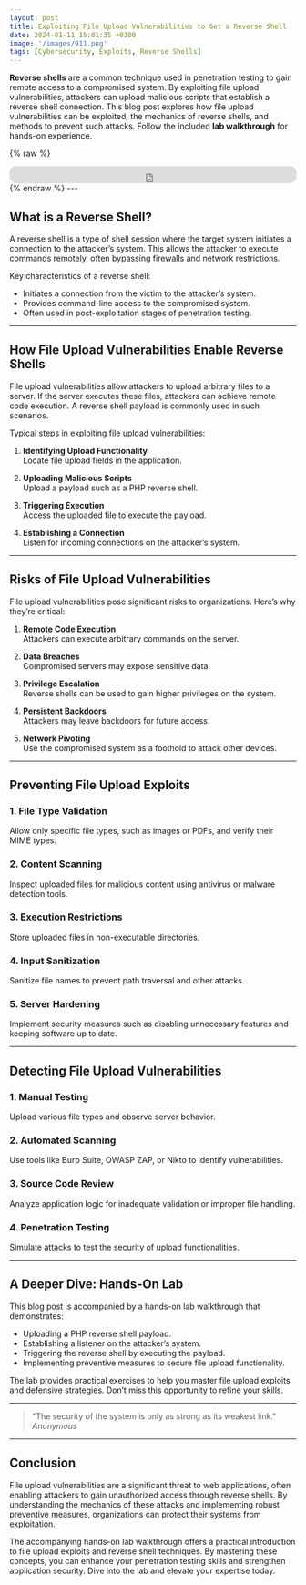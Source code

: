 ```yaml
---
layout: post
title: Exploiting File Upload Vulnerabilities to Get a Reverse Shell
date: 2024-01-11 15:01:35 +0300
image: '/images/911.png'
tags: [Cybersecurity, Exploits, Reverse Shells]
---
```


**Reverse shells** are a common technique used in penetration testing to gain remote access to a compromised system. By exploiting file upload vulnerabilities, attackers can upload malicious scripts that establish a reverse shell connection. This blog post explores how file upload vulnerabilities can be exploited, the mechanics of reverse shells, and methods to prevent such attacks. Follow the included **lab walkthrough** for hands-on experience.

{% raw %}
<iframe style="border-radius:12px" src="https://open.spotify.com/embed/episode/1LeIR7ILKNvxpeWll0d6zG?utm_source=generator" width="100%" height="30" frameborder="0" allowfullscreen="" allow="autoplay; clipboard-write; encrypted-media; fullscreen; picture-in-picture"></iframe>
{% endraw %}
---

## What is a Reverse Shell?

A reverse shell is a type of shell session where the target system initiates a connection to the attacker’s system. This allows the attacker to execute commands remotely, often bypassing firewalls and network restrictions.

Key characteristics of a reverse shell:
- Initiates a connection from the victim to the attacker’s system.  
- Provides command-line access to the compromised system.  
- Often used in post-exploitation stages of penetration testing.  

---

## How File Upload Vulnerabilities Enable Reverse Shells

File upload vulnerabilities allow attackers to upload arbitrary files to a server. If the server executes these files, attackers can achieve remote code execution. A reverse shell payload is commonly used in such scenarios.

Typical steps in exploiting file upload vulnerabilities:
1. **Identifying Upload Functionality**  
   Locate file upload fields in the application.

2. **Uploading Malicious Scripts**  
   Upload a payload such as a PHP reverse shell.

3. **Triggering Execution**  
   Access the uploaded file to execute the payload.

4. **Establishing a Connection**  
   Listen for incoming connections on the attacker’s system.

---

## Risks of File Upload Vulnerabilities

File upload vulnerabilities pose significant risks to organizations. Here’s why they’re critical:

1. **Remote Code Execution**  
   Attackers can execute arbitrary commands on the server.

2. **Data Breaches**  
   Compromised servers may expose sensitive data.

3. **Privilege Escalation**  
   Reverse shells can be used to gain higher privileges on the system.

4. **Persistent Backdoors**  
   Attackers may leave backdoors for future access.

5. **Network Pivoting**  
   Use the compromised system as a foothold to attack other devices.

---

## Preventing File Upload Exploits

### 1. **File Type Validation**
Allow only specific file types, such as images or PDFs, and verify their MIME types.

### 2. **Content Scanning**
Inspect uploaded files for malicious content using antivirus or malware detection tools.

### 3. **Execution Restrictions**
Store uploaded files in non-executable directories.

### 4. **Input Sanitization**
Sanitize file names to prevent path traversal and other attacks.

### 5. **Server Hardening**
Implement security measures such as disabling unnecessary features and keeping software up to date.

---

## Detecting File Upload Vulnerabilities

### 1. **Manual Testing**
Upload various file types and observe server behavior.

### 2. **Automated Scanning**
Use tools like Burp Suite, OWASP ZAP, or Nikto to identify vulnerabilities.

### 3. **Source Code Review**
Analyze application logic for inadequate validation or improper file handling.

### 4. **Penetration Testing**
Simulate attacks to test the security of upload functionalities.

---

## A Deeper Dive: Hands-On Lab

This blog post is accompanied by a hands-on lab walkthrough that demonstrates:
- Uploading a PHP reverse shell payload.
- Establishing a listener on the attacker’s system.
- Triggering the reverse shell by executing the payload.
- Implementing preventive measures to secure file upload functionality.

The lab provides practical exercises to help you master file upload exploits and defensive strategies. Don’t miss this opportunity to refine your skills.

---

> "The security of the system is only as strong as its weakest link."  
> <cite>Anonymous</cite>

---

## Conclusion

File upload vulnerabilities are a significant threat to web applications, often enabling attackers to gain unauthorized access through reverse shells. By understanding the mechanics of these attacks and implementing robust preventive measures, organizations can protect their systems from exploitation.

The accompanying hands-on lab walkthrough offers a practical introduction to file upload exploits and reverse shell techniques. By mastering these concepts, you can enhance your penetration testing skills and strengthen application security. Dive into the lab and elevate your expertise today.